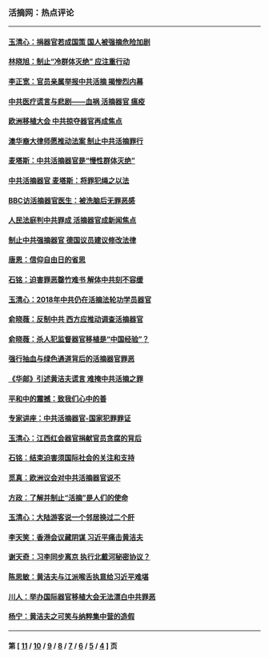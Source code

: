 ### 活摘网：热点评论
---
#### [玉清心：捐器官若成国策 国人被强摘危险加剧](../../pages/nf5879/n12802713.md?06010430) 
#### [林晓旭：制止“冷群体灭绝” 应注重行动](../../pages/nf5879/n12779736.md?06010430) 
#### [李正宽：官员亲属举报中共活摘 揭惨烈内幕](../../pages/nf5879/n12684490.md?06010430) 
#### [中共医疗谎言与悲剧——血祸 活摘器官 瘟疫](../../pages/nf5879/n12372103.md?06010430) 
#### [欧洲移植大会 中共掠夺器官再成焦点](../../pages/nf5879/n11538883.md?06010430) 
#### [澳华裔大律师愿推动法案 制止中共活摘罪行](../../pages/nf5879/n11377039.md?06010430) 
#### [麦塔斯：中共活摘器官是“慢性群体灭绝”](../../pages/nf5879/n11350529.md?06010430) 
#### [中共活摘器官 麦塔斯：将罪犯绳之以法](../../pages/nf5879/n11347973.md?06010430) 
#### [BBC访活摘器官医生：被洗脑后无罪恶感](../../pages/nf5879/n11335935.md?06010430) 
#### [人民法庭判中共罪成 活摘器官成新闻焦点](../../pages/nf5879/n11331578.md?06010430) 
#### [制止中共强摘器官 德国议员建议修改法律](../../pages/nf5879/n11249451.md?06010430) 
#### [唐恩：信仰自由日的省思](../../pages/nf5879/n11003525.md?06010430) 
#### [石铭：迫害罪恶罄竹难书  解体中共刻不容缓](../../pages/nf5879/n10942855.md?06010430) 
#### [玉清心：2018年中共仍在活摘法轮功学员器官](../../pages/nf5879/n10914646.md?06010430) 
#### [俞晓薇：反制中共 西方应推动调查活摘器官](../../pages/nf5879/n10794671.md?06010430) 
#### [俞晓薇：杀人犯监督器官移植是“中国经验”？](../../pages/nf5879/n10466427.md?06010430) 
#### [强行抽血与绿色通道背后的活摘器官罪恶](../../pages/nf5879/n10004708.md?06010430) 
#### [《华邮》引述黄洁夫谎言 难掩中共活摘之罪](../../pages/nf5879/n9642309.md?06010430) 
#### [平和中的震撼：致我们心中的善](../../pages/nf5879/n9021123.md?06010430) 
#### [专家讲座：中共活摘器官-国家犯罪罪证](../../pages/nf5879/n8828153.md?06010430) 
#### [玉清心：江西红会器官捐献官员贪腐的背后](../../pages/nf5879/n8522122.md?06010430) 
#### [石铭：结束迫害须国际社会的关注和支持](../../pages/nf5879/n8443497.md?06010430) 
#### [觅真：欧洲议会对中共活摘器官说不](../../pages/nf5879/n8337486.md?06010430) 
#### [方政：了解并制止“活摘”是人们的使命](../../pages/nf5879/n8329214.md?06010430) 
#### [玉清心：大陆游客说一个邻居换过二个肝](../../pages/nf5879/n8291404.md?06010430) 
#### [李天笑：香港会议藏阴谋 习近平痛击黄洁夫](../../pages/nf5879/n8241459.md?06010430) 
#### [谢天奇：习李同步离京 执行北戴河秘密协议？](../../pages/nf5879/n8230418.md?06010430) 
#### [陈思敏：黄洁夫与江派喉舌执意给习近平难堪](../../pages/nf5879/n8222166.md?06010430) 
#### [川人：举办国际器官移植大会无法漂白中共罪恶](../../pages/nf5879/n8221121.md?06010430) 
#### [杨宁：黄洁夫之可笑与纳粹集中营的造假](../../pages/nf5879/n8219897.md?06010430) 

---
#### 第 [ [11](./11.md?06010430) / [10](./10.md?06010430) / [9](./9.md?06010430) / [8](./8.md?06010430) / [7](./7.md?06010430) / [6](./6.md?06010430) / [5](./5.md?06010430) / [4](./4.md?06010430) ] 页
